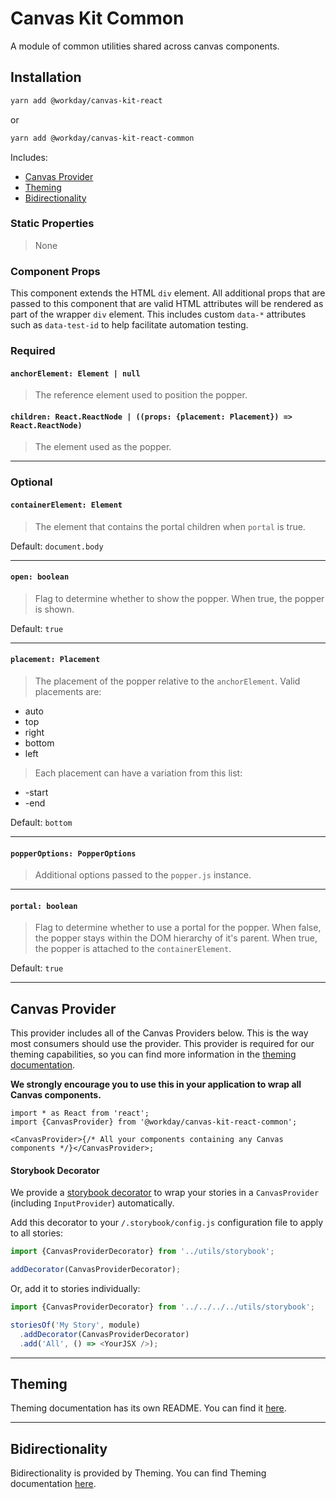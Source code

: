 # Canvas Kit Common

A module of common utilities shared across canvas components.

## Installation

```sh
yarn add @workday/canvas-kit-react
```

or

```sh
yarn add @workday/canvas-kit-react-common
```

Includes:

- [Canvas Provider](#canvas-provider)
- [Theming](#theming)
- [Bidirectionality](#bidirectionality)

### Static Properties

> None

### Component Props

This component extends the HTML `div` element. All additional props that are passed to this
component that are valid HTML attributes will be rendered as part of the wrapper `div` element. This
includes custom `data-*` attributes such as `data-test-id` to help facilitate automation testing.

### Required

#### `anchorElement: Element | null`

> The reference element used to position the popper.

#### `children: React.ReactNode | ((props: {placement: Placement}) => React.ReactNode)`

> The element used as the popper.

---

### Optional

#### `containerElement: Element`

> The element that contains the portal children when `portal` is true.

Default: `document.body`

---

#### `open: boolean`

> Flag to determine whether to show the popper. When true, the popper is shown.

Default: `true`

---

#### `placement: Placement`

> The placement of the popper relative to the `anchorElement`. Valid placements are:

- auto
- top
- right
- bottom
- left

> Each placement can have a variation from this list:

- -start
- -end

Default: `bottom`

---

#### `popperOptions: PopperOptions`

> Additional options passed to the `popper.js` instance.

---

#### `portal: boolean`

> Flag to determine whether to use a portal for the popper. When false, the popper stays within the
> DOM hierarchy of it's parent. When true, the popper is attached to the `containerElement`.

Default: `true`

---

## Canvas Provider

This provider includes all of the Canvas Providers below. This is the way most consumers should use
the provider. This provider is required for our theming capabilities, so you can find more
information in the [theming documentation](./lib/theming/README.md).

**We strongly encourage you to use this in your application to wrap all Canvas components.**

```tsx
import * as React from 'react';
import {CanvasProvider} from '@workday/canvas-kit-react-common';

<CanvasProvider>{/* All your components containing any Canvas components */}</CanvasProvider>;
```

#### Storybook Decorator

We provide a [storybook decorator](../../utils/storybook/CanvasProviderDecorator.tsx) to wrap your
stories in a `CanvasProvider` (including `InputProvider`) automatically.

Add this decorator to your `/.storybook/config.js` configuration file to apply to all stories:

```js
import {CanvasProviderDecorator} from '../utils/storybook';

addDecorator(CanvasProviderDecorator);
```

Or, add it to stories individually:

```js
import {CanvasProviderDecorator} from '../../../../utils/storybook';

storiesOf('My Story', module)
  .addDecorator(CanvasProviderDecorator)
  .add('All', () => <YourJSX />);
```

---

## Theming

Theming documentation has its own README. You can find it [here](./lib/theming/README.md).

---

## Bidirectionality

Bidirectionality is provided by Theming. You can find Theming documentation
[here](./lib/theming/README.md#bidirectionality).
